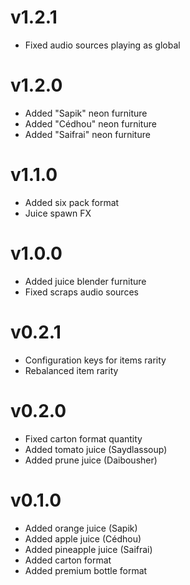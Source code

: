 # v1.2.1
 - Fixed audio sources playing as global

# v1.2.0
 - Added "Sapik" neon furniture
 - Added "Cédhou" neon furniture
 - Added "Saifrai" neon furniture

# v1.1.0
 - Added six pack format
 - Juice spawn FX

# v1.0.0
 - Added juice blender furniture
 - Fixed scraps audio sources

# v0.2.1
 - Configuration keys for items rarity
 - Rebalanced item rarity

# v0.2.0
 - Fixed carton format quantity
 - Added tomato juice (Saydlassoup)
 - Added prune juice (Daibousher)

# v0.1.0
 - Added orange juice (Sapik)
 - Added apple juice (Cédhou)
 - Added pineapple juice (Saifrai)
 - Added carton format
 - Added premium bottle format
